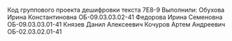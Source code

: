 Код группового проекта дешифровки текста 7E8-9 
Выполнили: Обухова Ирина Константиновна ОБ-09.03.03.02-41
Федорова Ирина Семеновна ОБ-09.03.03.01-41
Князев Данил Алексеевич
Кочуров Артем Андреевич ОБ-02.03.02.01-41
